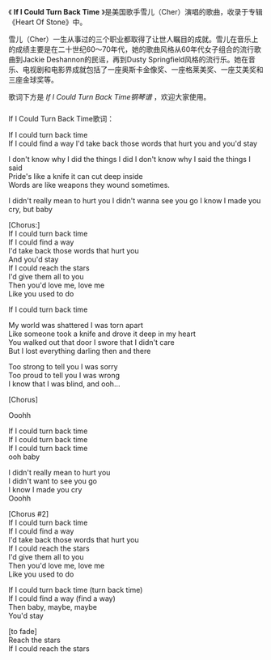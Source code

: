 

《 **If I Could Turn Back Time** 》是美国歌手雪儿（Cher）演唱的歌曲，收录于专辑《Heart Of Stone》中。

  

雪儿（Cher）一生从事过的三个职业都取得了让世人瞩目的成就。雪儿在音乐上的成绩主要是在二十世纪60～70年代，她的歌曲风格从60年代女子组合的流行歌曲到Jackie
Deshannon的民谣，再到Dusty
Springfield风格的流行乐。她在音乐、电视剧和电影界成就包括了一座奥斯卡金像奖、一座格莱美奖、一座艾美奖和三座金球奖等。

  

歌词下方是 _If I Could Turn Back Time钢琴谱_ ，欢迎大家使用。

###  
If I Could Turn Back Time歌词：

  

If I could turn back time  
If I could find a way I'd take back those words that hurt you and you'd stay

I don't know why I did the things I did I don't know why I said the things I
said  
Pride's like a knife it can cut deep inside  
Words are like weapons they wound sometimes.

I didn't really mean to hurt you I didn't wanna see you go I know I made you
cry, but baby

[Chorus:]  
If I could turn back time  
If I could find a way  
I'd take back those words that hurt you  
And you'd stay  
If I could reach the stars  
I'd give them all to you  
Then you'd love me, love me  
Like you used to do

If I could turn back time

My world was shattered I was torn apart  
Like someone took a knife and drove it deep in my heart  
You walked out that door I swore that I didn't care  
But I lost everything darling then and there

Too strong to tell you I was sorry  
Too proud to tell you I was wrong  
I know that I was blind, and ooh...

[Chorus]

Ooohh

If I could turn back time  
If I could turn back time  
If I could turn back time  
ooh baby

I didn't really mean to hurt you  
I didn't want to see you go  
I know I made you cry  
Ooohh

[Chorus #2]  
If I could turn back time  
If I could find a way  
I'd take back those words that hurt you  
If I could reach the stars  
I'd give them all to you  
Then you'd love me, love me  
Like you used to do

If I could turn back time (turn back time)  
If I could find a way (find a way)  
Then baby, maybe, maybe  
You'd stay

[to fade]  
Reach the stars  
If I could reach the stars

  
  

